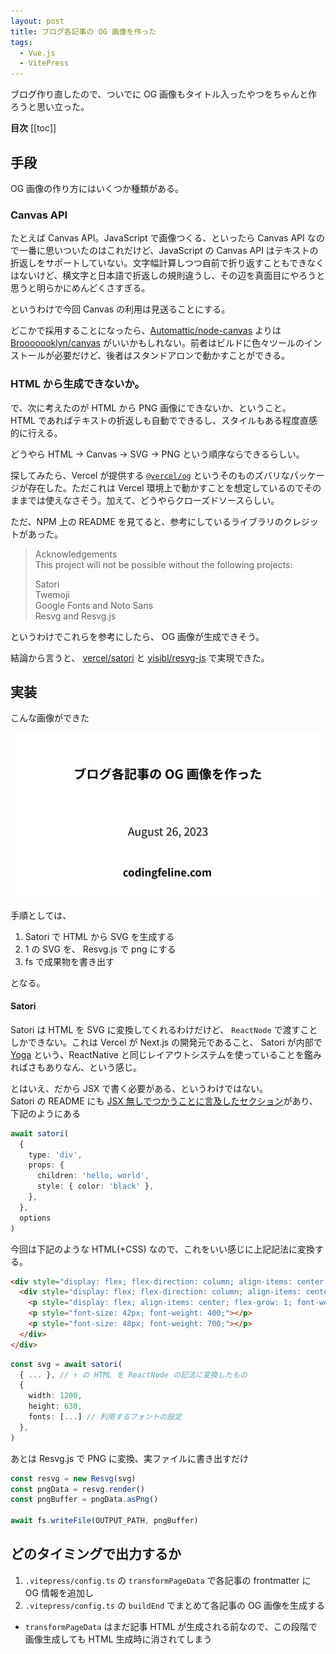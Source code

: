 ```yaml
---
layout: post
title: ブログ各記事の OG 画像を作った
tags:
  - Vue.js
  - VitePress
---
```


ブログ作り直したので、ついでに OG 画像もタイトル入ったやつをちゃんと作ろうと思い立った。


**目次**
[[toc]]

## 手段

OG 画像の作り方にはいくつか種類がある。

### Canvas API

たとえば Canvas API。JavaScript で画像つくる、といったら Canvas API なので一番に思いついたのはこれだけど、JavaScript の Canvas API はテキストの折返しをサポートしていない。文字幅計算しつつ自前で折り返すこともできなくはないけど、横文字と日本語で折返しの規則違うし、その辺を真面目にやろうと思うと明らかにめんどくさすぎる。

というわけで今回 Canvas の利用は見送ることにする。

どこかで採用することになったら、[Automattic/node-canvas](https://github.com/Automattic/node-canvas) よりは [Brooooooklyn/canvas](https://github.com/Brooooooklyn/canvas) がいいかもしれない。前者はビルドに色々ツールのインストールが必要だけど、後者はスタンドアロンで動かすことができる。

### HTML から生成できないか。

で、次に考えたのが HTML から PNG 画像にできないか、ということ。  
HTML であればテキストの折返しも自動でできるし、スタイルもある程度直感的に行える。

どうやら HTML -> Canvas -> SVG -> PNG という順序ならできるらしい。

探してみたら、Vercel が提供する [`@vercel/og`](https://www.npmjs.com/package/@vercel/og) というそのものズバリなパッケージが存在した。ただこれは Vercel 環境上で動かすことを想定しているのでそのままでは使えなさそう。加えて、どうやらクローズドソースらしい。

ただ、NPM 上の README を見てると、参考にしているライブラリのクレジットがあった。

> Acknowledgements  
> This project will not be possible without the following projects:
>
> Satori  
> Twemoji  
> Google Fonts and Noto Sans  
> Resvg and Resvg.js  

というわけでこれらを参考にしたら、 OG 画像が生成できそう。

結論から言うと、 [vercel/satori](https://github.com/vercel/satori) と [yisibl/resvg-js](https://github.com/yisibl/resvg-js) で実現できた。

## 実装

こんな画像ができた

![OG画像サンプル](/assets/img/posts/2023/08/26/ogp_sample.png)

手順としては、

1. Satori で HTML から SVG を生成する
2. 1 の SVG を、 Resvg.js で png にする
3. fs で成果物を書き出す

となる。

#### Satori

Satori は HTML を SVG に変換してくれるわけだけど、 `ReactNode` で渡すことしかできない。これは Vercel が Next.js の開発元であること、 Satori が内部で [Yoga](https://yogalayout.com/) という、ReactNative と同じレイアウトシステムを使っていることを鑑みればさもありなん、という感じ。

とはいえ、だから JSX で書く必要がある、というわけではない。  
Satori の README にも [JSX 無しでつかうことに言及したセクション](https://github.com/vercel/satori#use-without-jsx)があり、下記のようにある

```ts
await satori(
  {
    type: 'div',
    props: {
      children: 'hello, world',
      style: { color: 'black' },
    },
  },
  options
)
```

今回は下記のような HTML(+CSS) なので、これをいい感じに上記記法に変換する。

```html
<div style="display: flex; flex-direction: column; align-items: center; width: 100%; height: 100%; background-color: white; font-size: 48px;">
  <div style="display: flex; flex-direction: column; align-items: center; height: 100%; padding: 20px 56px;">
    <p style="display: flex; align-items: center; flex-grow: 1; font-weight: 700;"></p>
    <p style="font-size: 42px; font-weight: 400;"></p>
    <p style="font-size: 48px; font-weight: 700;"></p>
  </div>
</div>
```

```ts
const svg = await satori(
  { ... }, // ↑ の HTML を ReactNode の記法に変換したもの
  {
    width: 1200,
    height: 630,
    fonts: [...] // 利用するフォントの設定
  },
)
```

あとは Resvg.js で PNG に変換、実ファイルに書き出すだけ

```ts
const resvg = new Resvg(svg)
const pngData = resvg.render()
const pngBuffer = pngData.asPng()

await fs.writeFile(OUTPUT_PATH, pngBuffer)
```

## どのタイミングで出力するか

1. `.vitepress/config.ts` の `transformPageData` で各記事の frontmatter に OG 情報を追加し
2. `.vitepress/config.ts` の `buildEnd` でまとめて各記事の OG 画像を生成する
  - `transformPageData` はまだ記事 HTML が生成される前なので、この段階で画像生成しても HTML 生成時に消されてしまう
